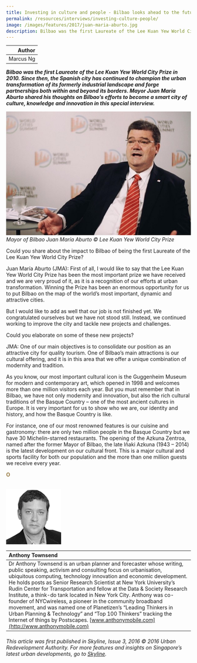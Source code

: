 ```yaml
---
title: Investing in culture and people - Bilbao looks ahead to the future
permalink: /resources/interviews/investing-culture-people/
image: /images/features/2017/juan-maria-aburto.jpg
description: Bilbao was the first Laureate of the Lee Kuan Yew World City Prize in 2010. Since then, the Spanish city has continued to champion the urban transformation of its formerly industrial landscape and forge partnerships both within and beyond its borders. Mayor Juan María Aburto shared his thoughts on Bilbao’s efforts to become a smart city of culture, knowledge and innovation in this special interview.
---
```


| Author |
|---:|
| Marcus Ng |

***Bilbao was the first Laureate of the Lee Kuan Yew World City Prize in 2010. Since then, the Spanish city has continued to champion the urban transformation of its formerly industrial landscape and forge partnerships both within and beyond its borders. Mayor Juan María Aburto shared his thoughts on Bilbao’s efforts to become a smart city of culture, knowledge and innovation in this special interview.***

![Mayor of Bilbao Juan María Aburto](/images/features/2017/juan-maria-aburto.jpg/)*Mayor of Bilbao Juan María Aburto © Lee Kuan Yew World City Prize*

Could you share about the impact to Bilbao of being the first Laureate of the Lee Kuan Yew World City Prize?

Juan María Aburto (JMA): First of all, I would like to say that the Lee Kuan Yew World City Prize has been the most important prize we have received and we are very proud of it, as it is a recognition of our efforts at urban transformation. Winning the Prize has been an enormous opportunity for us to put Bilbao on the map of the world’s most important, dynamic and attractive cities.

But I would like to add as well that our job is not finished yet. We congratulated ourselves but we have not stood still. Instead, we continued working to improve the city and tackle new projects and challenges.

Could you elaborate on some of these new projects?

JMA: One of our main objectives is to consolidate our position as an attractive city for quality tourism. One of Bilbao’s main attractions is our cultural offering, and it is in this area that we offer a unique combination of modernity and tradition.

As you know, our most important cultural icon is the Guggenheim Museum for modern and contemporary art, which opened in 1998 and welcomes more than one million visitors each year. But you must remember that in Bilbao, we have not only modernity and innovation, but also the rich cultural traditions of the Basque Country – one of the most ancient cultures in Europe. It is very important for us to show who we are, our identity and history, and how the Basque Country is like.

For instance, one of our most renowned features is our cuisine and gastronomy: there are only two million people in the Basque Country but we have 30 Michelin-starred restaurants. The opening of the Azkuna Zentroa, named after the former Mayor of Bilbao, the late Iñaki Azkuna (1943 – 2014) is the latest development on our cultural front. This is a major cultural and sports facility for both our population and the more than one million guests we receive every year.

**<font color="#967942">O</font>** 

<br>

<div style="width:150px"><img src="/images/features/2017/anthony-townsend.png" alt="Anthony Townsend" /></div>

| **Anthony Townsend** |
|:---|
| Dr Anthony Townsend is an urban planner and forecaster whose writing, public speaking, activism and consulting focus on urbanisation, ubiquitous computing, technology innovation and economic development. He holds posts as Senior Research Scientist at New York University’s Rudin Center for Transportation and fellow at the Data & Society Research Institute, a think-do tank located in New York City. Anthony was co-founder of NYCwireless, a pioneer in the community broadband movement, and was named one of Planetizen’s “Leading Thinkers in Urban Planning & Technology” and “Top 100 Thinkers” tracking the Internet of things by Postscapes. [www.anthonymobile.com](http://www.anthonymobile.com) |

###### *This article was first published in Skyline, Issue 3, 2016 © 2016 Urban Redevelopment Authority. For more features and insights on Singapore’s latest urban developments, go to [Skyline](https://www.ura.gov.sg/Corporate/Resources/Publications/).*
